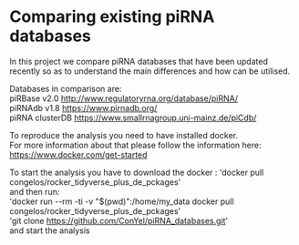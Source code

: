 # Comparing existing piRNA databases 
 
In this project we compare piRNA databases that have been updated   
recently so as to understand the main differences and how can be utilised.  

Databases in comparison are:  
piRBase v2.0 http://www.regulatoryrna.org/database/piRNA/  
piRNAdb v1.8 https://www.pirnadb.org/  
piRNA clusterDB https://www.smallrnagroup.uni-mainz.de/piCdb/

To reproduce the analysis you need to have installed docker.   
For more information about that please follow the information here: https://www.docker.com/get-started   

To start the analysis you have to download the docker :
'docker pull congelos/rocker_tidyverse_plus_de_pckages'   
and then run:   
'docker run --rm -ti -v "$(pwd)":/home/my_data docker pull congelos/rocker_tidyverse_plus_de_pckages'  
'git clone https://github.com/ConYel/piRNA_databases.git'  
and start the analysis
